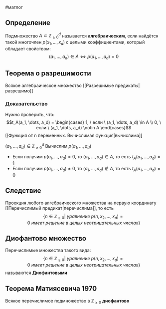 #матлог 
## Определение
Подмножество $A \subset \mathbb{Z}_{\geq 0}^{d}$ называется **алгебраическим**, если найдётся такой многочлен $p(x_1, \dots, x_{d})$ с целыми коэффициентами, который обладает свойством: $$(a_1, \dots, a_{d}) \in A \iff p(a_1, \dots, a_{d}) = 0$$
## Теорема о разрешимости
Всякое алгебраическое множество [[Разрешимые предикаты|разрешимо]]

### Доказательство
Нужно проверить, что:
$$t_A(a_1, \dots, a_d) = \begin{cases} 1, \ если \ (a_1, \dots, a_d) \in A \\ 0, \ если \ (a_1, \dots, a_d) \notin A \end{cases}$$ [[Функция от n переменных. Вычислимая функция|вычислима]]

$(a_1, \dots, a_d) \in \mathbb{Z}_{\geq 0}^{d}$
Вычислим $p(a_1, \dots, a_d)$

- Если получим $p(a_1, \dots, a_d) = 0$, то $(a_1, \dots, a_d) \in A$, то есть $t_A(a_1, \dots, a_d) = 1$
- Если получим $p(a_1, \dots, a_d) \neq 0$, то $(a_1, \dots, a_d) \notin A$, то есть $t_A(a_1, \dots, a_d) = 0$

## Следствие
Проекция любого алгебраического множества на первую координату [[Перечислимый предикат|перечислима]], то есть
$$\{ n \in \mathbb{Z}_{\geq 0} | \ уравнение \ p(n, x_2, \dots, x_d) = 0 \ имеет \ решение \ в \ целых \ неотрицательных \ числах\}$$

## Диофантово множество
Перечислимые множества такого вида: $$\{ n \in \mathbb{Z}_{\geq 0} | \ уравнение \ p(n, x_2, \dots, x_d) = 0 \ имеет \ решение \ в \ целых \ неотрицательных \ числах\}$$
называются **Диофантовыми**

## Теорема Матиясевича 1970
Всякое перечислимое подмножество в $\mathbb{Z}_{\geq 0}$ **диофантово**